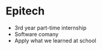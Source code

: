 # Epitech

<div class="flex justify-center mt-30">
    <ul>
        <li><fxemoji-school /> 3rd year part-time internship</li>
        <li><fxemoji-officebuilding /> Software comany</li>
        <li><fxemoji:openbook /> Apply what we learned at school</li>
    </ul>
</div>
